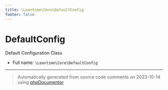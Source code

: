 ```yaml
---
title: \Leantime\Core\DefaultConfig
footer: false
---
```


# DefaultConfig

Default Configuration Class



* Full name: `\Leantime\Core\DefaultConfig`





---
> Automatically generated from source code comments on 2023-10-14 using [phpDocumentor](http://www.phpdoc.org/)
